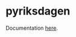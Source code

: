 # pyriksdagen

Documentation [here](https://welfare-state-analytics.github.io/pyriksdagen/pyriksdagen/).
